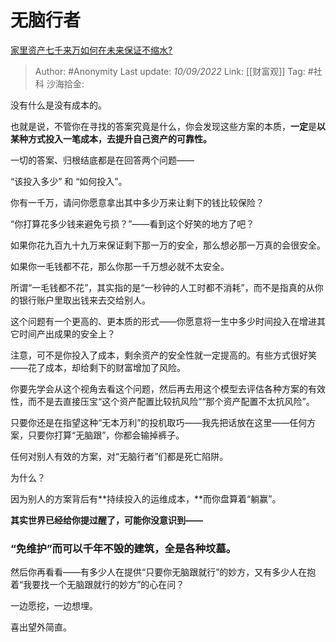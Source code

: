 # 无脑行者 
[家里资产七千来万如何在未来保证不缩水?](https://www.zhihu.com/question/494065618/answer/2664469677)

> Author: #Anonymity
> Last update: *10/09/2022*
> Link: [[财富观]]
> Tag: #社科
> 沙海拾金:

没有什么是没有成本的。

也就是说，不管你在寻找的答案究竟是什么，你会发现这些方案的本质，**一定**是**以某种方式投入一笔成本，去提升自己资产的可靠性。**

一切的答案、归根结底都是在回答两个问题——

“该投入多少” 和 “如何投入”。

你有一千万，请问你愿意拿出其中多少万来让剩下的钱比较保险？

“你打算花多少钱来避免亏损？”——看到这个好笑的地方了吧？

如果你花九百九十九万来保证剩下那一万的安全，那么想必那一万真的会很安全。

如果你一毛钱都不花，那么你那一千万想必就不太安全。

所谓“一毛钱都不花”，其实指的是“一秒钟的人工时都不消耗”，而不是指真的从你的银行账户里取出钱来去交给别人。

这个问题有一个更高的、更本质的形式——你愿意将一生中多少时间投入在增进其它时间产出成果的安全上？

注意，可不是你投入了成本，剩余资产的安全性就一定提高的。有些方式很好笑——花了成本，却给剩下的财富增加了风险。

你要先学会从这个视角去看这个问题，然后再去用这个模型去评估各种方案的有效性，而不是去直接压宝“这个资产配置比较抗风险”“那个资产配置不太抗风险”。

只要你还是在指望这种“无本万利”的投机取巧——我先把话放在这里——任何方案，只要你打算“无脑跟”，你都会输掉裤子。

任何对别人有效的方案，对“无脑行者”们都是死亡陷阱。

为什么？

因为别人的方案背后有**持续投入的运维成本，**而你盘算着“躺赢”。

**其实世界已经给你提过醒了，可能你没意识到——**

### **“免维护”而可以千年不毁的建筑，全是各种坟墓。**

  

然后你再看看——有多少人在提供“只要你无脑跟就行”的妙方，又有多少人在抱着“我要找一个无脑跟就行的妙方”的心在问？

  

一边愿挖，一边想埋。

喜出望外简直。
